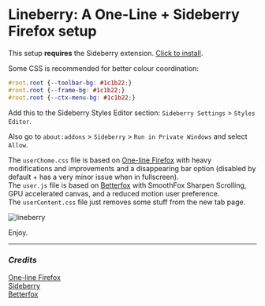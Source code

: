 # Lineberry: A One-Line + Sideberry Firefox setup 
This setup **requires** the Sideberry extension. [Click to install](https://addons.mozilla.org/firefox/downloads/file/4246774/sidebery-5.2.0.xpi).

Some CSS is recommended for better colour coordination:
```css
#root.root {--toolbar-bg: #1c1b22;}
#root.root {--frame-bg: #1c1b22;}
#root.root {--ctx-menu-bg: #1c1b22;}
```
Add this to the Sideberry Styles Editor section: `Sideberry Settings` > `Styles Editor`.

Also go to `about:addons` > `Sideberry` > `Run in Private Windows` and select `Allow`.

The `userChome.css` file is based on [One-line Firefox](https://github.com/khuedoan/one-line-firefox) with heavy modifications and improvements and a disappearing bar option (disabled by default + has a very minor issue when in fullscreen).  
The `user.js` file is based on [Betterfox](https://github.com/yokoffing/Betterfox) with SmoothFox Sharpen Scrolling, GPU accelerated canvas, and a reduced motion user preference.  
The `userContent.css` file just removes some stuff from the new tab page.

![lineberry](https://i.postimg.cc/5ypNxWTP/image.png)

Enjoy.

---
### *Credits*
[One-line Firefox](https://github.com/khuedoan/one-line-firefox)  
[Sideberry](https://github.com/mbnuqw/sidebery)  
[Betterfox](https://github.com/yokoffing/Betterfox)
